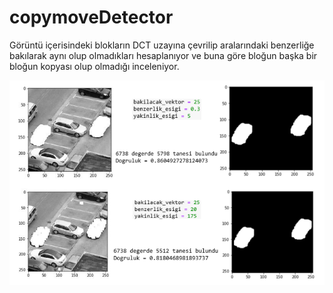 # copymoveDetector

Görüntü içerisindeki blokların DCT uzayına çevrilip aralarındaki benzerliğe bakılarak aynı olup olmadıkları hesaplanıyor ve buna göre bloğun başka bir bloğun kopyası olup olmadığı inceleniyor.

<img src="https://raw.githubusercontent.com/CagriYonca/copymoveDetector/master/cmf.PNG">
